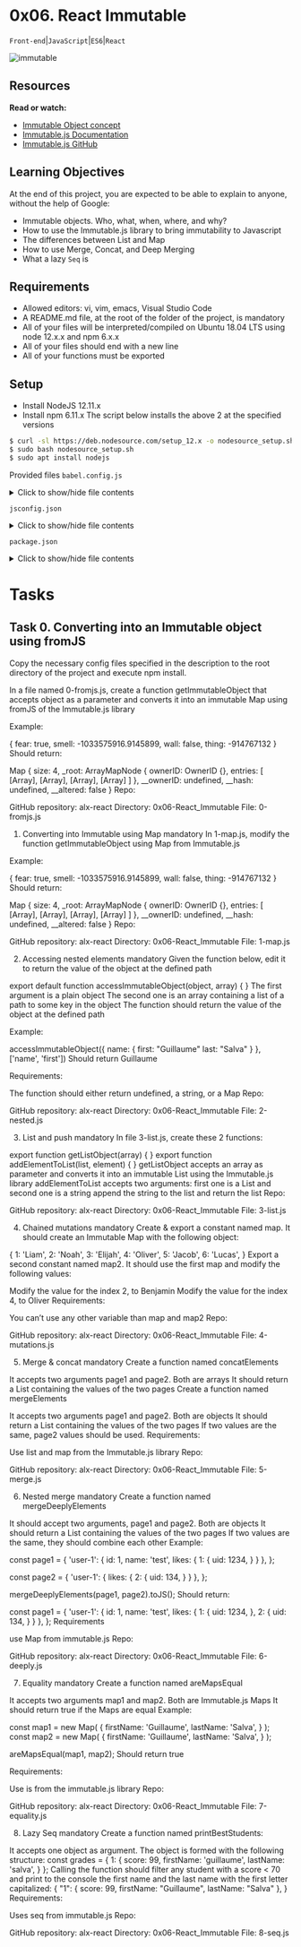 # 0x06. React Immutable
``Front-end``|``JavaScript``|``ES6``|``React``

![immutable](https://github.com/AishaKhalfan/alx-react/blob/main/0x06-React_Immutable/images/immutable.png)

## Resources
**Read or watch:**

- [Immutable Object concept](https://en.wikipedia.org/wiki/Immutable_object)
- [Immutable.js Documentation](https://immutable-js.com/docs/v4.3.4)
- [Immutable.js GitHub](https://github.com/immutable-js/immutable-js)

## Learning Objectives
At the end of this project, you are expected to be able to explain to anyone, without the help of Google:

- Immutable objects. Who, what, when, where, and why?
- How to use the Immutable.js library to bring immutability to Javascript
- The differences between List and Map
- How to use Merge, Concat, and Deep Merging
- What a lazy ``Seq`` is

## Requirements
- Allowed editors: vi, vim, emacs, Visual Studio Code
- A README.md file, at the root of the folder of the project, is mandatory
- All of your files will be interpreted/compiled on Ubuntu 18.04 LTS using node 12.x.x and npm 6.x.x
- All of your files should end with a new line
- All of your functions must be exported

## Setup
- Install NodeJS 12.11.x
- Install npm 6.11.x
The script below installs the above 2 at the specified versions
```bash
$ curl -sl https://deb.nodesource.com/setup_12.x -o nodesource_setup.sh
$ sudo bash nodesource_setup.sh
$ sudo apt install nodejs
```

Provided files
``babel.config.js``

<details>
<summary>Click to show/hide file contents </summary>
```js
module.exports = {
  presets: [
    [
      '@babel/preset-env',
      {
        targets: {
          node: 'current',
        },
      },
    ],
  ],
};
```
</details>

``jsconfig.json``

<details>
<summary>Click to show/hide file contents </summary>
```json
{
  "compilerOptions": {
    "target": "es6"
  },
  "exclude": [
    "node_modules"
  ]
}
```
</details>

``package.json``

<details>
<summary>Click to show/hide file contents </summary>
```json
{
  "scripts": {
    "lint": "./node_modules/.bin/eslint",
    "check-lint": "lint [0-9]*.js",
    "test": "jest",
    "full-test": "./node_modules/.bin/eslint [0-9]*.js && jest"
  },
  "devDependencies": {
    "@babel/core": "^7.6.0",
    "@babel/preset-env": "^7.6.0",
    "eslint": "^6.4.0",
    "eslint-config-airbnb-base": "^14.0.0",
    "eslint-plugin-import": "^2.18.2",
    "eslint-plugin-jest": "^22.17.0",
    "jest": "^24.9.0"
  },
  "dependencies": {
    "immutable": "^4.0.0-rc.12"
  }
}
```
</details>

# Tasks

## Task 0. Converting into an Immutable object using fromJS

Copy the necessary config files specified in the description to the root directory of the project and execute npm install.

In a file named 0-fromjs.js, create a function getImmutableObject that accepts object as a parameter and converts it into an immutable Map using fromJS of the Immutable.js library

Example:

{
     fear: true,
     smell: -1033575916.9145899,
     wall: false,
     thing: -914767132
}
Should return:

Map {
     size: 4,
     _root: ArrayMapNode {
     ownerID: OwnerID {},
     entries: [ [Array], [Array], [Array], [Array] ]
     },
     __ownerID: undefined,
     __hash: undefined,
     __altered: false
}
Repo:

GitHub repository: alx-react
Directory: 0x06-React_Immutable
File: 0-fromjs.js
   
1. Converting into Immutable using Map
mandatory
In 1-map.js, modify the function getImmutableObject using Map from Immutable.js

Example:

{
     fear: true,
     smell: -1033575916.9145899,
     wall: false,
     thing: -914767132
}
Should return:

Map {
     size: 4,
     _root: ArrayMapNode {
     ownerID: OwnerID {},
     entries: [ [Array], [Array], [Array], [Array] ]
     },
     __ownerID: undefined,
     __hash: undefined,
     __altered: false
}
Repo:

GitHub repository: alx-react
Directory: 0x06-React_Immutable
File: 1-map.js
  
2. Accessing nested elements
mandatory
Given the function below, edit it to return the value of the object at the defined path

export default function accessImmutableObject(object, array) {
}
The first argument is a plain object
The second one is an array containing a list of a path to some key in the object
The function should return the value of the object at the defined path

Example:

accessImmutableObject({
     name: {
          first: "Guillaume"
          last: "Salva"
     }
}, ['name', 'first'])
Should return Guillaume

Requirements:

The function should either return undefined, a string, or a Map
Repo:

GitHub repository: alx-react
Directory: 0x06-React_Immutable
File: 2-nested.js
  
3. List and push
mandatory
In file 3-list.js, create these 2 functions:

export function getListObject(array) {
}
export function addElementToList(list, element) {
}
getListObject accepts an array as parameter and converts it into an immutable List using the Immutable.js library
addElementToList accepts two arguments: first one is a List and second one is a string
append the string to the list and return the list
Repo:

GitHub repository: alx-react
Directory: 0x06-React_Immutable
File: 3-list.js
  
4. Chained mutations
mandatory
Create & export a constant named map. It should create an Immutable Map with the following object:

 {
     1: 'Liam',
     2: 'Noah',
     3: 'Elijah',
     4: 'Oliver',
     5: 'Jacob',
     6: 'Lucas',
}
Export a second constant named map2. It should use the first map and modify the following values:

Modify the value for the index 2, to Benjamin
Modify the value for the index 4, to Oliver
Requirements:

You can’t use any other variable than map and map2
Repo:

GitHub repository: alx-react
Directory: 0x06-React_Immutable
File: 4-mutations.js
  
5. Merge & concat
mandatory
Create a function named concatElements

It accepts two arguments page1 and page2. Both are arrays
It should return a List containing the values of the two pages
Create a function named mergeElements

It accepts two arguments page1 and page2. Both are objects
It should return a List containing the values of the two pages
If two values are the same, page2 values should be used.
Requirements:

Use list and map from the Immutable.js library
Repo:

GitHub repository: alx-react
Directory: 0x06-React_Immutable
File: 5-merge.js
  
6. Nested merge
mandatory
Create a function named mergeDeeplyElements

It should accept two arguments, page1 and page2. Both are objects
It should return a List containing the values of the two pages
If two values are the same, they should combine each other
Example:

const page1 = {
  'user-1': {
    id: 1,
    name: 'test',
    likes: {
      1: {
        uid: 1234,
      }
    }
  },
};

const page2 = {
  'user-1': {
    likes: {
      2: {
        uid: 134,
      }
    }
  },
};

mergeDeeplyElements(page1, page2).toJS();
Should return:

const page1 = {
  'user-1': {
    id: 1,
    name: 'test',
    likes: {
      1: {
        uid: 1234,
      },
      2: {
        uid: 134,
      }
    }
  },
};
Requirements

use Map from immutable.js
Repo:

GitHub repository: alx-react
Directory: 0x06-React_Immutable
File: 6-deeply.js
  
7. Equality
mandatory
Create a function named areMapsEqual

It accepts two arguments map1 and map2. Both are Immutable.js Maps
It should return true if the Maps are equal
Example:

const map1 = new Map(
  {
    firstName: 'Guillaume',
    lastName: 'Salva',
  }
);
const map2 = new Map(
  {
    firstName: 'Guillaume',
    lastName: 'Salva',
  }
);

areMapsEqual(map1, map2);
Should return true

Requirements:

Use is from the immutable.js library
Repo:

GitHub repository: alx-react
Directory: 0x06-React_Immutable
File: 7-equality.js
  
8. Lazy Seq
mandatory
Create a function named printBestStudents:

It accepts one object as argument. The object is formed with the following structure:
const grades = {
  1: {
    score: 99,
    firstName: 'guillaume',
    lastName: 'salva',
  }
};
Calling the function should filter any student with a score < 70 and print to the console the first name and the last name with the first letter capitalized:
{
    "1": { score: 99, firstName: "Guillaume", lastName: "Salva" },
}
Requirements:

Uses seq from immutable.js
Repo:

GitHub repository: alx-react
Directory: 0x06-React_Immutable
File: 8-seq.js
